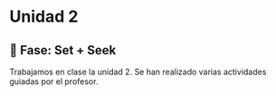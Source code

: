 # Unidad 2

## 🔎 Fase: Set + Seek

Trabajamos en clase la unidad 2. Se han realizado varias actividades guiadas por el profesor.
